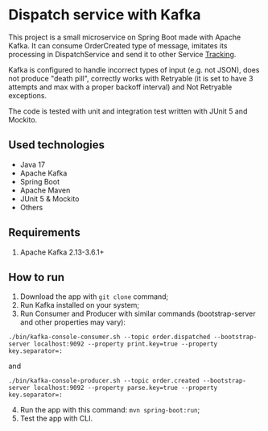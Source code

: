 # Dispatch service with Kafka
This project is a small microservice on Spring Boot made with Apache Kafka. It can consume OrderCreated type of message, imitates its processing in DispatchService and send it to other Service [Tracking](https://github.com/DmitriiGoltsov/Tracking-service).

Kafka is configured to handle incorrect types of input (e.g. not JSON), does not produce "death pill", correctly works with Retryable (it is set to have 3 attempts and max with a proper backoff interval) and Not Retryable exceptions.

The code is tested with unit and integration test written with JUnit 5 and Mockito.

## Used technologies

+ Java 17
+ Apache Kafka
+ Spring Boot 
+ Apache Maven
+ JUnit 5 & Mockito
+ Others

## Requirements

1) Apache Kafka 2.13-3.6.1+

## How to run

1) Download the app with `git clone` command;
2) Run Kafka installed on your system;
3) Run Consumer and Producer with similar commands (bootstrap-server and other properties may vary):
```
./bin/kafka-console-consumer.sh --topic order.dispatched --bootstrap-server localhost:9092 --property print.key=true --property key.separator=:
```
and 
```
./bin/kafka-console-producer.sh --topic order.created --bootstrap-server localhost:9092 --property parse.key=true --property key.separator=:  
```
4) Run the app with this command: `mvn spring-boot:run`;
5) Test the app with CLI.


